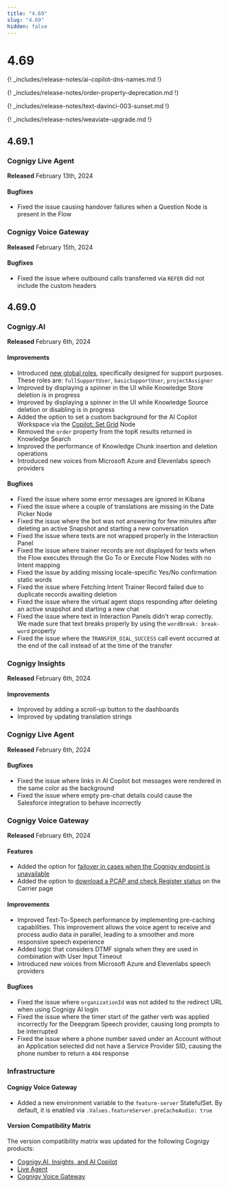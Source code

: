 ```yaml
---
title: "4.69"
slug: "4.69"
hidden: false
---
```


# 4.69

{! _includes/release-notes/ai-copilot-dns-names.md !}

{! _includes/release-notes/order-property-deprecation.md !}

{! _includes/release-notes/text-davinci-003-sunset.md !}

{! _includes/release-notes/weaviate-upgrade.md !}

## 4.69.1

### Cognigy Live Agent

**Released** February 13th, 2024

#### Bugfixes

- Fixed the issue causing handover failures when a Question Node is present in the Flow

### Cognigy Voice Gateway

**Released** February 15th, 2024

#### Bugfixes

- Fixed the issue where outbound calls transferred via `REFER` did not include the custom headers

## 4.69.0

### Cognigy.AI

**Released** February 6th, 2024

#### Improvements

- Introduced [new global roles](../ai/tools/user-menu/access-control.md#global-roles), specifically designed for support purposes. These roles are: `fullSupportUser`, `basicSupportUser`, `projectAssigner`
- Improved by displaying a spinner in the UI while Knowledge Store deletion is in progress
- Improved by displaying a spinner in the UI while Knowledge Source deletion or disabling is in progress
- Added the option to set a custom background for the AI Copilot Workspace via the [Copilot: Set Grid](../ai/nodes/ai-copilot/set-grid.md) Node
- Removed the `order` property from the topK results returned in Knowledge Search
- Improved the performance of Knowledge Chunk insertion and deletion operations
- Introduced new voices from Microsoft Azure and Elevenlabs speech providers

#### Bugfixes

- Fixed the issue where some error messages are ignored in Kibana
- Fixed the issue where a couple of translations are missing in the Date Picker Node
- Fixed the issue where the bot was not answering for few minutes after deleting an active Snapshot and starting a new conversation
- Fixed the issue where texts are not wrapped properly in the Interaction Panel
- Fixed the issue where trainer records are not displayed for texts when the Flow executes through the Go To or Execute Flow Nodes with no Intent mapping
- Fixed the issue by adding missing locale-specific Yes/No confirmation static words
- Fixed the issue where Fetching Intent Trainer Record failed due to duplicate records awaiting deletion
- Fixed the issue where the virtual agent stops responding after deleting an active snapshot and starting a new chat
- Fixed the issue where text in Interaction Panels didn't wrap correctly. We made sure that text breaks properly by using the `wordBreak: break-word` property
- Fixed the issue where the `TRANSFER_DIAL_SUCCESS` call event occurred at the end of the call instead of at the time of the transfer

### Cognigy Insights

**Released** February 6th, 2024

#### Improvements

- Improved by adding a scroll-up button to the dashboards
- Improved by updating translation strings

### Cognigy Live Agent

**Released** February 6th, 2024

#### Bugfixes

- Fixed the issue where links in AI Copilot bot messages were rendered in the same color as the background
- Fixed the issue where empty pre-chat details could cause the Salesforce integration to behave incorrectly

### Cognigy Voice Gateway

**Released** February 6th, 2024

#### Features

- Added the option for [failover in cases when the Cognigy endpoint is unavailable](../voicegateway/webapp/applications.md#call-forwarding)
- Added the option to [download a PCAP and check Register status](../voicegateway/webapp/carriers.md#outbound-authentication) on the Carrier page

#### Improvements

- Improved Text-To-Speech performance by implementing pre-caching capabilities. This improvement allows the voice agent to receive and process audio data in parallel, leading to a smoother and more responsive speech experience
- Added logic that considers DTMF signals when they are used in combination with User Input Timeout
- Introduced new voices from Microsoft Azure and Elevenlabs speech providers

#### Bugfixes

- Fixed the issue where `organizationId` was not added to the redirect URL when using Cognigy AI login
- Fixed the issue where the timer start of the gather verb was applied incorrectly for the Deepgram Speech provider, causing long prompts to be interrupted
- Fixed the issue where a phone number saved under an Account without an Application selected did not have a Service Provider SID, causing the phone number to return a `404` response

### Infrastructure

#### Cognigy Voice Gateway

- Added a new environment variable to the `feature-server` StatefulSet. By default, it is enabled via `.Values.featureServer.preCacheAudio: true`

#### Version Compatibility Matrix

The version compatibility matrix was updated for the following Cognigy products:

- [Cognigy.AI, Insights, and AI Copilot](../ai/installation/version-compatibility-matrix.md)
- [Live Agent](../live-agent/installation/deployment/version-compatibility-matrix.md)
- [Cognigy Voice Gateway](../voicegateway/installation/version-compatibility-matrix.md)